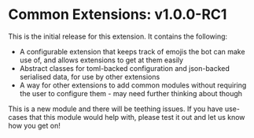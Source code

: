 # Common Extensions: v1.0.0-RC1

This is the initial release for this extension. It contains the following:

* A configurable extension that keeps track of emojis the bot can make use of, and allows extensions to get at them
  easily
* Abstract classes for toml-backed configuration and json-backed serialised data, for use by other extensions
* A way for other extensions to add common modules without requiring the user to configure them - may need further
  thinking about though

This is a new module and there will be teething issues. If you have use-cases that this module would help with, please
test it out and let us know how you get on!
